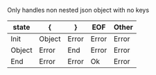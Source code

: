 Only handles non nested json object with no keys

| state  | {      | }     | EOF   | Other |
| ------ | ------ | ----- | ----- | ----- |
| Init   | Object | Error | Error | Error |
| Object | Error  | End   | Error | Error |
| End    | Error  | Error | Ok    | Error |
